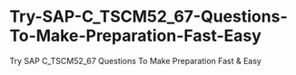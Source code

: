 # Try-SAP-C_TSCM52_67-Questions-To-Make-Preparation-Fast-Easy
Try SAP C_TSCM52_67 Questions To Make Preparation Fast &amp; Easy
